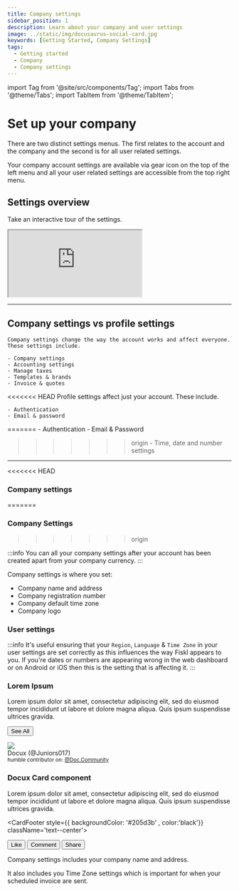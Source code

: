 ```yaml
---
title: Company settings
sidebar_position: 1
description: Learn about your company and user settings
image: ../static/img/docusaurus-social-card.jpg
keywords: [Getting Started, Company Settings]
tags:
  - Getting started
  - Company
  - Company settings
---
```


import Tag from '@site/src/components/Tag';
import Tabs from '@theme/Tabs';
import TabItem from '@theme/TabItem';

# Set up your company

There are two distinct settings menus. The first relates to the account and the company and the second is for all user related settings.

Your company account settings are available via gear icon on the top of the left menu and all your user related settings are accessible from the top right menu.

## Settings overview

Take an interactive tour of the settings.

<div style={{ position: 'relative', paddingBottom: '56.25%', height: 0, width: '100%' }}>
  <iframe
    style={{ position: 'absolute', top: 0, left: 0, width: '100%', height: '100%', border: 0 }}
    src="https://share.layerpath.com/e/clz4a2qb000010cmc6jn7dhwc/tour"
    allowFullScreen
    webkitallowfullscreen="true"
    mozallowfullscreen="true"
    allowtransparency="true"
  ></iframe>
</div>

---

## Company settings vs profile settings

<Tabs>
  <TabItem value="company" label="Company settings" default>

    Company settings change the way the account works and affect everyone. These settings include.

    - Company settings
    - Accounting settings
    - Manage taxes
    - Templates & brands
    - Invoice & quotes
  </TabItem>
  <TabItem value="profile" label="Profile settings">

<<<<<<< HEAD
    Profile settings affect just your account. These include.

    - Authentication
    - Email & password
=======
    - Authentication 
    - Email & Password
>>>>>>> origin
    - Time, date and number settings
    </TabItem>
</Tabs>

---

<<<<<<< HEAD

### Company settings
=======
### Company Settings 
>>>>>>> origin

:::info
You can all your company settings after your account has been created apart from your company currency.
:::

Company settings is where you set:

- Company name and address
- Company registration number
- Company default time zone
- Company logo


### User settings

:::info
It's useful ensuring that your `Region`, `Language` & `Time Zone` in your user settings are set correctly as this influences the way Fiskl appears to you. If you're dates or numbers are appearing wrong in the web dashboard or on Android or iOS then this is the setting that is affecting it.
:::

<CardContainer>
<Card shadow='tl' style={{ height: '100%' }}>
  <CardHeader >
    <h3>Lorem Ipsum</h3>
  </CardHeader>

<CardBody>
Lorem ipsum dolor sit amet, consectetur adipiscing elit, sed do eiusmod
tempor incididunt ut labore et dolore magna aliqua. Quis ipsum
suspendisse ultrices gravida.
</CardBody>


<CardFooter>

  <button className="button button--secondary button--block">See All</button>

</CardFooter>

</Card>

<Card>
<CardHeader style={{ backgroundColor: '#205d3b' , color:'black'}}>
<div className="avatar avatar--vertical">
<img
  className="avatar__photo avatar__photo--xl"
  src="https://avatars.githubusercontent.com/u/97809069?v=4" />
<div className="avatar__intro">
  <div className="avatar__name">Docux (@Juniors017)</div>
  <small className="avatar__subtitle">
    humble contributor on:
    <a style={{ color:'white'}}  href="https://docusaurus.community/">@Doc.Community</a>
  </small>
</div>
</div>
</CardHeader>
<CardBody style={{ backgroundColor: 'black' , color:'silver'}} className="padding-vert--md" textAlign='center' Transform= 'uppercase'>
<h3>Docux Card component</h3>

Lorem ipsum dolor sit amet, consectetur adipiscing elit, sed do eiusmod
tempor incididunt ut labore et dolore magna aliqua. Quis ipsum
suspendisse ultrices gravida.
</CardBody>


<CardFooter style={{ backgroundColor: '#205d3b' , color:'black'}} className='text--center'>
<div className="button-group button-group--block">
      <button className="button button--secondary">Like</button>
      <button className="button button--secondary">Comment</button>
      <button className="button button--secondary">Share</button>
    </div>
</CardFooter>

</Card>

</CardContainer>
<!--  with _Markdown_ `syntax`. Check [this `api`](#). -->

Company settings includes your company name and address.

It also includes you <Tag color="#3399ff">Time Zone</Tag> settings which is important for when your scheduled invoice are sent.
